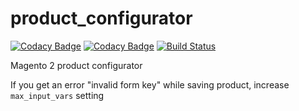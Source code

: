 # product_configurator
[![Codacy Badge](https://api.codacy.com/project/badge/Grade/65f6a75ca23a4b449b72a48dbafcb7fd)](https://app.codacy.com/app/Styopchik/productconfigurator?utm_source=github.com&utm_medium=referral&utm_content=Styopchik/productconfigurator&utm_campaign=Badge_Grade_Dashboard)
[![Codacy Badge](https://api.codacy.com/project/badge/Coverage/ecdf9c5e025241bf9fef34b99525e9fe)](https://www.codacy.com/app/Styopchik/productconfigurator?utm_source=github.com&amp;utm_medium=referral&amp;utm_content=Styopchik/productconfigurator&amp;utm_campaign=Badge_Coverage)
[![Build Status](https://travis-ci.org/Styopchik/productconfigurator.svg?branch=master)](https://travis-ci.org/Styopchik/productconfigurator)


Magento 2 product configurator 


If you get an error "invalid form key" while saving product, increase `max_input_vars` setting
